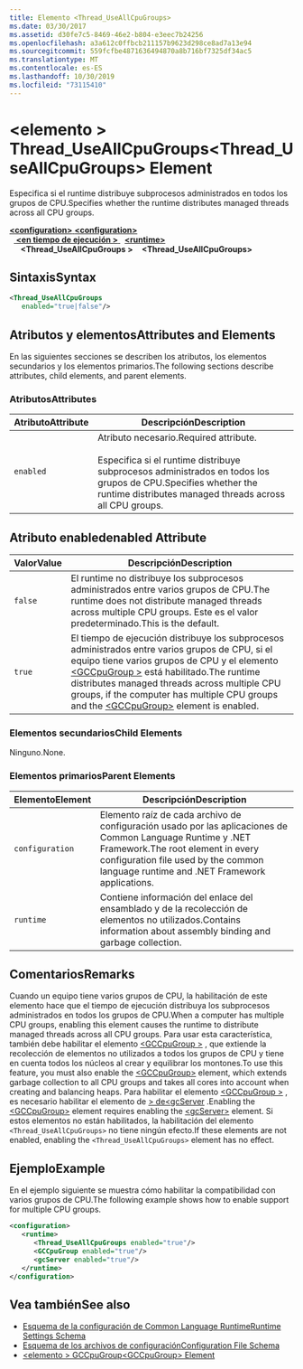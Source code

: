```yaml
---
title: Elemento <Thread_UseAllCpuGroups>
ms.date: 03/30/2017
ms.assetid: d30fe7c5-8469-46e2-b804-e3eec7b24256
ms.openlocfilehash: a3a612c0ffbcb211157b9623d298ce8ad7a13e94
ms.sourcegitcommit: 559fcfbe4871636494870a8b716bf7325df34ac5
ms.translationtype: MT
ms.contentlocale: es-ES
ms.lasthandoff: 10/30/2019
ms.locfileid: "73115410"
---
```

# <a name="thread_useallcpugroups-element"></a><span data-ttu-id="812dc-102">\<elemento > Thread_UseAllCpuGroups</span><span class="sxs-lookup"><span data-stu-id="812dc-102">\<Thread_UseAllCpuGroups> Element</span></span>

<span data-ttu-id="812dc-103">Especifica si el runtime distribuye subprocesos administrados en todos los grupos de CPU.</span><span class="sxs-lookup"><span data-stu-id="812dc-103">Specifies whether the runtime distributes managed threads across all CPU groups.</span></span>

<span data-ttu-id="812dc-104">[ **\<configuration>** ](../configuration-element.md)</span><span class="sxs-lookup"><span data-stu-id="812dc-104">[**\<configuration>**](../configuration-element.md)</span></span>\
<span data-ttu-id="812dc-105">&nbsp;&nbsp;[ **\<en tiempo de ejecución >** ](runtime-element.md)</span><span class="sxs-lookup"><span data-stu-id="812dc-105">&nbsp;&nbsp;[**\<runtime>**](runtime-element.md)</span></span>\
<span data-ttu-id="812dc-106">&nbsp;&nbsp;&nbsp;&nbsp; **\<Thread_UseAllCpuGroups >**</span><span class="sxs-lookup"><span data-stu-id="812dc-106">&nbsp;&nbsp;&nbsp;&nbsp;**\<Thread_UseAllCpuGroups>**</span></span>  

## <a name="syntax"></a><span data-ttu-id="812dc-107">Sintaxis</span><span class="sxs-lookup"><span data-stu-id="812dc-107">Syntax</span></span>

```xml
<Thread_UseAllCpuGroups
   enabled="true|false"/>
```

## <a name="attributes-and-elements"></a><span data-ttu-id="812dc-108">Atributos y elementos</span><span class="sxs-lookup"><span data-stu-id="812dc-108">Attributes and Elements</span></span>

<span data-ttu-id="812dc-109">En las siguientes secciones se describen los atributos, los elementos secundarios y los elementos primarios.</span><span class="sxs-lookup"><span data-stu-id="812dc-109">The following sections describe attributes, child elements, and parent elements.</span></span>

### <a name="attributes"></a><span data-ttu-id="812dc-110">Atributos</span><span class="sxs-lookup"><span data-stu-id="812dc-110">Attributes</span></span>

|<span data-ttu-id="812dc-111">Atributo</span><span class="sxs-lookup"><span data-stu-id="812dc-111">Attribute</span></span>|<span data-ttu-id="812dc-112">Descripción</span><span class="sxs-lookup"><span data-stu-id="812dc-112">Description</span></span>|
|---------------|-----------------|
|`enabled`|<span data-ttu-id="812dc-113">Atributo necesario.</span><span class="sxs-lookup"><span data-stu-id="812dc-113">Required attribute.</span></span><br /><br /> <span data-ttu-id="812dc-114">Especifica si el runtime distribuye subprocesos administrados en todos los grupos de CPU.</span><span class="sxs-lookup"><span data-stu-id="812dc-114">Specifies whether the runtime distributes managed threads across all CPU groups.</span></span>|

## <a name="enabled-attribute"></a><span data-ttu-id="812dc-115">Atributo enabled</span><span class="sxs-lookup"><span data-stu-id="812dc-115">enabled Attribute</span></span>

|<span data-ttu-id="812dc-116">Valor</span><span class="sxs-lookup"><span data-stu-id="812dc-116">Value</span></span>|<span data-ttu-id="812dc-117">Descripción</span><span class="sxs-lookup"><span data-stu-id="812dc-117">Description</span></span>|
|-----------|-----------------|
|`false`|<span data-ttu-id="812dc-118">El runtime no distribuye los subprocesos administrados entre varios grupos de CPU.</span><span class="sxs-lookup"><span data-stu-id="812dc-118">The runtime does not distribute managed threads across multiple CPU groups.</span></span> <span data-ttu-id="812dc-119">Este es el valor predeterminado.</span><span class="sxs-lookup"><span data-stu-id="812dc-119">This is the default.</span></span>|
|`true`|<span data-ttu-id="812dc-120">El tiempo de ejecución distribuye los subprocesos administrados entre varios grupos de CPU, si el equipo tiene varios grupos de CPU y el elemento [\<GCCpuGroup >](gccpugroup-element.md) está habilitado.</span><span class="sxs-lookup"><span data-stu-id="812dc-120">The runtime distributes managed threads across multiple CPU groups, if the computer has multiple CPU groups and the [\<GCCpuGroup>](gccpugroup-element.md) element is enabled.</span></span>|

### <a name="child-elements"></a><span data-ttu-id="812dc-121">Elementos secundarios</span><span class="sxs-lookup"><span data-stu-id="812dc-121">Child Elements</span></span>

<span data-ttu-id="812dc-122">Ninguno.</span><span class="sxs-lookup"><span data-stu-id="812dc-122">None.</span></span>

### <a name="parent-elements"></a><span data-ttu-id="812dc-123">Elementos primarios</span><span class="sxs-lookup"><span data-stu-id="812dc-123">Parent Elements</span></span>

|<span data-ttu-id="812dc-124">Elemento</span><span class="sxs-lookup"><span data-stu-id="812dc-124">Element</span></span>|<span data-ttu-id="812dc-125">Descripción</span><span class="sxs-lookup"><span data-stu-id="812dc-125">Description</span></span>|
|-------------|-----------------|
|`configuration`|<span data-ttu-id="812dc-126">Elemento raíz de cada archivo de configuración usado por las aplicaciones de Common Language Runtime y .NET Framework.</span><span class="sxs-lookup"><span data-stu-id="812dc-126">The root element in every configuration file used by the common language runtime and .NET Framework applications.</span></span>|
|`runtime`|<span data-ttu-id="812dc-127">Contiene información del enlace del ensamblado y de la recolección de elementos no utilizados.</span><span class="sxs-lookup"><span data-stu-id="812dc-127">Contains information about assembly binding and garbage collection.</span></span>|

## <a name="remarks"></a><span data-ttu-id="812dc-128">Comentarios</span><span class="sxs-lookup"><span data-stu-id="812dc-128">Remarks</span></span>

<span data-ttu-id="812dc-129">Cuando un equipo tiene varios grupos de CPU, la habilitación de este elemento hace que el tiempo de ejecución distribuya los subprocesos administrados en todos los grupos de CPU.</span><span class="sxs-lookup"><span data-stu-id="812dc-129">When a computer has multiple CPU groups, enabling this element causes the runtime to distribute managed threads across all CPU groups.</span></span> <span data-ttu-id="812dc-130">Para usar esta característica, también debe habilitar el elemento [\<GCCpuGroup >](gccpugroup-element.md) , que extiende la recolección de elementos no utilizados a todos los grupos de CPU y tiene en cuenta todos los núcleos al crear y equilibrar los montones.</span><span class="sxs-lookup"><span data-stu-id="812dc-130">To use this feature, you must also enable the [\<GCCpuGroup>](gccpugroup-element.md) element, which extends garbage collection to all CPU groups and takes all cores into account when creating and balancing heaps.</span></span> <span data-ttu-id="812dc-131">Para habilitar el elemento [\<GCCpuGroup >](gccpugroup-element.md) , es necesario habilitar el elemento de [> de\<gcServer](gcserver-element.md) .</span><span class="sxs-lookup"><span data-stu-id="812dc-131">Enabling the [\<GCCpuGroup>](gccpugroup-element.md) element requires enabling the [\<gcServer>](gcserver-element.md) element.</span></span> <span data-ttu-id="812dc-132">Si estos elementos no están habilitados, la habilitación del elemento `<Thread_UseAllCpuGroups>` no tiene ningún efecto.</span><span class="sxs-lookup"><span data-stu-id="812dc-132">If these elements are not enabled, enabling the `<Thread_UseAllCpuGroups>` element has no effect.</span></span>

## <a name="example"></a><span data-ttu-id="812dc-133">Ejemplo</span><span class="sxs-lookup"><span data-stu-id="812dc-133">Example</span></span>

<span data-ttu-id="812dc-134">En el ejemplo siguiente se muestra cómo habilitar la compatibilidad con varios grupos de CPU.</span><span class="sxs-lookup"><span data-stu-id="812dc-134">The following example shows how to enable support for multiple CPU groups.</span></span>

```xml
<configuration>
   <runtime>
      <Thread_UseAllCpuGroups enabled="true"/>
      <GCCpuGroup enabled="true"/>
      <gcServer enabled="true"/>
   </runtime>
</configuration>
```

## <a name="see-also"></a><span data-ttu-id="812dc-135">Vea también</span><span class="sxs-lookup"><span data-stu-id="812dc-135">See also</span></span>

- [<span data-ttu-id="812dc-136">Esquema de la configuración de Common Language Runtime</span><span class="sxs-lookup"><span data-stu-id="812dc-136">Runtime Settings Schema</span></span>](index.md)
- [<span data-ttu-id="812dc-137">Esquema de los archivos de configuración</span><span class="sxs-lookup"><span data-stu-id="812dc-137">Configuration File Schema</span></span>](../index.md)
- [<span data-ttu-id="812dc-138">\<elemento > GCCpuGroup</span><span class="sxs-lookup"><span data-stu-id="812dc-138">\<GCCpuGroup> Element</span></span>](gccpugroup-element.md)
